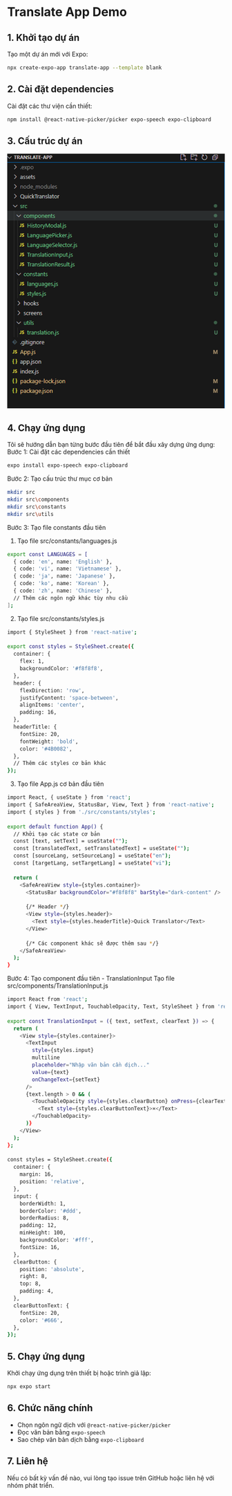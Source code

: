 ﻿# Translate App Demo

## 1. Khởi tạo dự án

Tạo một dự án mới với Expo:
```sh
npx create-expo-app translate-app --template blank
```

## 2. Cài đặt dependencies

Cài đặt các thư viện cần thiết:
```sh
npm install @react-native-picker/picker expo-speech expo-clipboard
```

## 3. Cấu trúc dự án

![alt text](image-1.png)

## 4. Chạy ứng dụng
Tôi sẽ hướng dẫn bạn từng bước đầu tiên để bắt đầu xây dựng ứng dụng:
Bước 1: Cài đặt các dependencies cần thiết
```sh
expo install expo-speech expo-clipboard
```

Bước 2: Tạo cấu trúc thư mục cơ bản
```sh
mkdir src
mkdir src\components
mkdir src\constants
mkdir src\utils
```

Bước 3: Tạo file constants đầu tiên
1. Tạo file src/constants/languages.js
```sh
export const LANGUAGES = [
  { code: 'en', name: 'English' },
  { code: 'vi', name: 'Vietnamese' },
  { code: 'ja', name: 'Japanese' },
  { code: 'ko', name: 'Korean' },
  { code: 'zh', name: 'Chinese' },
  // Thêm các ngôn ngữ khác tùy nhu cầu
];
```
2. Tạo file src/constants/styles.js
```sh
import { StyleSheet } from 'react-native';

export const styles = StyleSheet.create({
  container: {
    flex: 1,
    backgroundColor: '#f8f8f8',
  },
  header: {
    flexDirection: 'row',
    justifyContent: 'space-between',
    alignItems: 'center',
    padding: 16,
  },
  headerTitle: {
    fontSize: 20,
    fontWeight: 'bold',
    color: '#4B0082',
  },
  // Thêm các styles cơ bản khác
});
```
3. Tạo file App.js cơ bản đầu tiên
```sh
import React, { useState } from 'react';
import { SafeAreaView, StatusBar, View, Text } from 'react-native';
import { styles } from './src/constants/styles';

export default function App() {
  // Khởi tạo các state cơ bản
  const [text, setText] = useState("");
  const [translatedText, setTranslatedText] = useState("");
  const [sourceLang, setSourceLang] = useState("en");
  const [targetLang, setTargetLang] = useState("vi");

  return (
    <SafeAreaView style={styles.container}>
      <StatusBar backgroundColor="#f8f8f8" barStyle="dark-content" />
      
      {/* Header */}
      <View style={styles.header}>
        <Text style={styles.headerTitle}>Quick Translator</Text>
      </View>
      
      {/* Các component khác sẽ được thêm sau */}
    </SafeAreaView>
  );
}
```

Bước 4: Tạo component đầu tiên - TranslationInput
Tạo file src/components/TranslationInput.js
```sh
import React from 'react';
import { View, TextInput, TouchableOpacity, Text, StyleSheet } from 'react-native';

export const TranslationInput = ({ text, setText, clearText }) => {
  return (
    <View style={styles.container}>
      <TextInput
        style={styles.input}
        multiline
        placeholder="Nhập văn bản cần dịch..."
        value={text}
        onChangeText={setText}
      />
      {text.length > 0 && (
        <TouchableOpacity style={styles.clearButton} onPress={clearText}>
          <Text style={styles.clearButtonText}>×</Text>
        </TouchableOpacity>
      )}
    </View>
  );
};

const styles = StyleSheet.create({
  container: {
    margin: 16,
    position: 'relative',
  },
  input: {
    borderWidth: 1,
    borderColor: '#ddd',
    borderRadius: 8,
    padding: 12,
    minHeight: 100,
    backgroundColor: '#fff',
    fontSize: 16,
  },
  clearButton: {
    position: 'absolute',
    right: 8,
    top: 8,
    padding: 4,
  },
  clearButtonText: {
    fontSize: 20,
    color: '#666',
  },
});
```

## 5. Chạy ứng dụng

Khởi chạy ứng dụng trên thiết bị hoặc trình giả lập:
```sh
npx expo start
```

## 6. Chức năng chính

- Chọn ngôn ngữ dịch với `@react-native-picker/picker`
- Đọc văn bản bằng `expo-speech`
- Sao chép văn bản dịch bằng `expo-clipboard`

## 7. Liên hệ
Nếu có bất kỳ vấn đề nào, vui lòng tạo issue trên GitHub hoặc liên hệ với nhóm phát triển.

